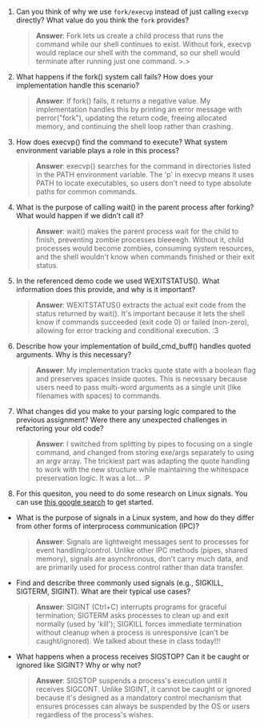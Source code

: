 1. Can you think of why we use `fork/execvp` instead of just calling `execvp` directly? What value do you think the `fork` provides?

    > **Answer**: Fork lets us create a child process that runs the command while our shell continues to exist. Without fork, execvp would replace our shell with the command, so our shell would terminate after running just one command. >.>

2. What happens if the fork() system call fails? How does your implementation handle this scenario?

    > **Answer**: If fork() fails, it returns a negative value. My implementation handles this by printing an error message with perror("fork"), updating the return code, freeing allocated memory, and continuing the shell loop rather than crashing.

3. How does execvp() find the command to execute? What system environment variable plays a role in this process?

    > **Answer**: execvp() searches for the command in directories listed in the PATH environment variable. The 'p' in execvp means it uses PATH to locate executables, so users don't need to type absolute paths for common commands.

4. What is the purpose of calling wait() in the parent process after forking? What would happen if we didn’t call it?

    > **Answer**: wait() makes the parent process wait for the child to finish, preventing zombie processes bleeeegh. Without it, child processes would become zombies, consuming system resources, and the shell wouldn't know when commands finished or their exit status.

5. In the referenced demo code we used WEXITSTATUS(). What information does this provide, and why is it important?

    > **Answer**: WEXITSTATUS() extracts the actual exit code from the status returned by wait(). It's important because it lets the shell know if commands succeeded (exit code 0) or failed (non-zero), allowing for error tracking and conditional execution. :3

6. Describe how your implementation of build_cmd_buff() handles quoted arguments. Why is this necessary?

    > **Answer**: My implementation tracks quote state with a boolean flag and preserves spaces inside quotes. This is necessary because users need to pass multi-word arguments as a single unit (like filenames with spaces) to commands.

7. What changes did you make to your parsing logic compared to the previous assignment? Were there any unexpected challenges in refactoring your old code?

    > **Answer**: I switched from splitting by pipes to focusing on a single command, and changed from storing exe/args separately to using an argv array. The trickiest part was adapting the quote handling to work with the new structure while maintaining the whitespace preservation logic. It was a lot... :P
8. For this quesiton, you need to do some research on Linux signals. You can use [this google search](https://www.google.com/search?q=Linux+signals+overview+site%3Aman7.org+OR+site%3Alinux.die.net+OR+site%3Atldp.org&oq=Linux+signals+overview+site%3Aman7.org+OR+site%3Alinux.die.net+OR+site%3Atldp.org&gs_lcrp=EgZjaHJvbWUyBggAEEUYOdIBBzc2MGowajeoAgCwAgA&sourceid=chrome&ie=UTF-8) to get started.

- What is the purpose of signals in a Linux system, and how do they differ from other forms of interprocess communication (IPC)?

    > **Answer**: Signals are lightweight messages sent to processes for event handling/control. Unlike other IPC methods (pipes, shared memory), signals are asynchronous, don't carry much data, and are primarily used for process control rather than data transfer.

- Find and describe three commonly used signals (e.g., SIGKILL, SIGTERM, SIGINT). What are their typical use cases?

    > **Answer**: SIGINT (Ctrl+C) interrupts programs for graceful termination; SIGTERM asks processes to clean up and exit normally (used by 'kill'); SIGKILL forces immediate termination without cleanup when a process is unresponsive (can't be caught/ignored). We talked about these in class today!!!

- What happens when a process receives SIGSTOP? Can it be caught or ignored like SIGINT? Why or why not?

    > **Answer**: SIGSTOP suspends a process's execution until it receives SIGCONT. Unlike SIGINT, it cannot be caught or ignored because it's designed as a mandatory control mechanism that ensures processes can always be suspended by the OS or users regardless of the process's wishes.
